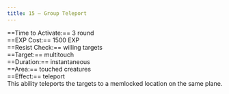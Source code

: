 ```yaml
---
title: 15 – Group Teleport
---
```

==Time to Activate:== 3 round  
==EXP Cost:== 1500 EXP  
==Resist Check:== willing targets  
==Target:== multitouch  
==Duration:== instantaneous  
==Area:== touched creatures  
==Effect:== teleport  
This ability teleports the targets to a memlocked location on the same plane.  
